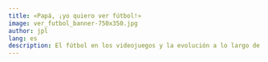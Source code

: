 ```yaml
---
title: «Papá, ¡yo quiero ver fútbol!»
image: ver_futbol_banner-750x350.jpg
author: jpl
lang: es
description: El fútbol en los videojuegos y la evolución a lo largo de los años. El fútbol como experiencia social y el sueño de crear un videojuego de fútbol.
---
```


